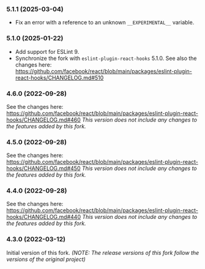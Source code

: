 ### 5.1.1 (2025-03-04)

- Fix an error with a reference to an unknown `__EXPERIMENTAL__` variable.

### 5.1.0 (2025-01-22)

- Add support for ESLint 9.
- Synchronize the fork with `eslint-plugin-react-hooks` 5.1.0.
  See also the changes here: https://github.com/facebook/react/blob/main/packages/eslint-plugin-react-hooks/CHANGELOG.md#510

### 4.6.0 (2022-09-28)

See the changes here: https://github.com/facebook/react/blob/main/packages/eslint-plugin-react-hooks/CHANGELOG.md#460
_This version does not include any changes to the features added by this fork._

### 4.5.0 (2022-09-28)

See the changes here: https://github.com/facebook/react/blob/main/packages/eslint-plugin-react-hooks/CHANGELOG.md#450
_This version does not include any changes to the features added by this fork._

### 4.4.0 (2022-09-28)

See the changes here: https://github.com/facebook/react/blob/main/packages/eslint-plugin-react-hooks/CHANGELOG.md#440
_This version does not include any changes to the features added by this fork._

### 4.3.0 (2022-03-12)

Initial version of this fork.
_(NOTE: The release versions of this fork follow the versions of the original project)_
